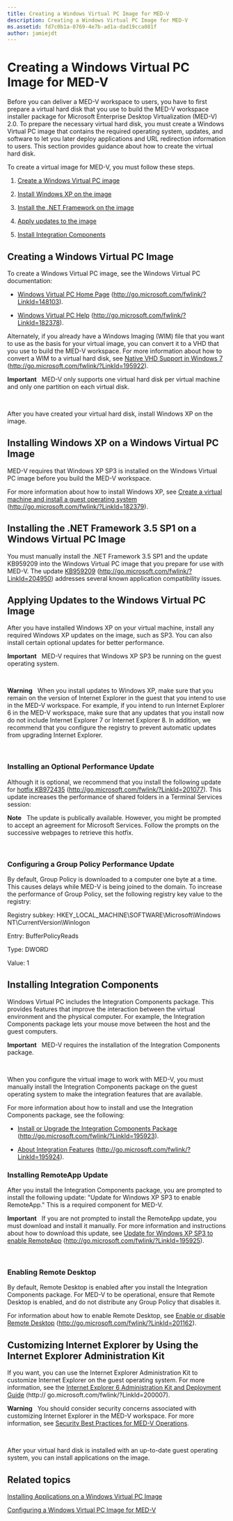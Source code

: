 ```yaml
---
title: Creating a Windows Virtual PC Image for MED-V
description: Creating a Windows Virtual PC Image for MED-V
ms.assetid: fd7c0b1a-0769-4e7b-ad1a-dad19cca081f
author: jamiejdt
---
```


# Creating a Windows Virtual PC Image for MED-V


Before you can deliver a MED-V workspace to users, you have to first prepare a virtual hard disk that you use to build the MED-V workspace installer package for Microsoft Enterprise Desktop Virtualization (MED-V) 2.0. To prepare the necessary virtual hard disk, you must create a Windows Virtual PC image that contains the required operating system, updates, and software to let you later deploy applications and URL redirection information to users. This section provides guidance about how to create the virtual hard disk.

To create a virtual image for MED-V, you must follow these steps.

1.  [Create a Windows Virtual PC image](#bkmk-creatingavirtualmachinebyusingmicrosoftvirtualpc)

2.  [Install Windows XP on the image](#bkmk-installingwindowsxpontovpc)

3.  [Install the .NET Framework on the image](#bkmk-installingnet)

4.  [Apply updates to the image](#bkmk-applypatchestovpc)

5.  [Install Integration Components](#bkmk-installintegration)

## <a href="" id="bkmk-creatingavirtualmachinebyusingmicrosoftvirtualpc"></a>Creating a Windows Virtual PC Image


To create a Windows Virtual PC image, see the Windows Virtual PC documentation:

-   [Windows Virtual PC Home Page](http://go.microsoft.com/fwlink/?LinkId=148103) (http://go.microsoft.com/fwlink/?LinkId=148103).

-   [Windows Virtual PC Help](http://go.microsoft.com/fwlink/?LinkId=182378) (http://go.microsoft.com/fwlink/?LinkId=182378).

Alternately, if you already have a Windows Imaging (WIM) file that you want to use as the basis for your virtual image, you can convert it to a VHD that you use to build the MED-V workspace. For more information about how to convert a WIM to a virtual hard disk, see [Native VHD Support in Windows 7](http://go.microsoft.com/fwlink/?LinkId=195922) (http://go.microsoft.com/fwlink/?LinkId=195922).

**Important**  
MED-V only supports one virtual hard disk per virtual machine and only one partition on each virtual disk.

 

After you have created your virtual hard disk, install Windows XP on the image.

## <a href="" id="bkmk-installingwindowsxpontovpc"></a>Installing Windows XP on a Windows Virtual PC Image


MED-V requires that Windows XP SP3 is installed on the Windows Virtual PC image before you build the MED-V workspace.

For more information about how to install Windows XP, see [Create a virtual machine and install a guest operating system](http://go.microsoft.com/fwlink/?LinkId=182379) (http://go.microsoft.com/fwlink/?LinkId=182379).

## <a href="" id="bkmk-installingnet"></a>Installing the .NET Framework 3.5 SP1 on a Windows Virtual PC Image


You must manually install the .NET Framework 3.5 SP1 and the update KB959209 into the Windows Virtual PC image that you prepare for use with MED-V. The update [KB959209](http://go.microsoft.com/fwlink/?LinkId=204950) (http://go.microsoft.com/fwlink/?LinkId=204950) addresses several known application compatibility issues.

## <a href="" id="bkmk-applypatchestovpc"></a>Applying Updates to the Windows Virtual PC Image


After you have installed Windows XP on your virtual machine, install any required Windows XP updates on the image, such as SP3. You can also install certain optional updates for better performance.

**Important**  
MED-V requires that Windows XP SP3 be running on the guest operating system.

 

**Warning**  
When you install updates to Windows XP, make sure that you remain on the version of Internet Explorer in the guest that you intend to use in the MED-V workspace. For example, if you intend to run Internet Explorer 6 in the MED-V workspace, make sure that any updates that you install now do not include Internet Explorer 7 or Internet Explorer 8. In addition, we recommend that you configure the registry to prevent automatic updates from upgrading Internet Explorer.

 

### Installing an Optional Performance Update

Although it is optional, we recommend that you install the following update for [hotfix KB972435](http://go.microsoft.com/fwlink/?LinkId=201077) (http://go.microsoft.com/fwlink/?LinkId=201077). This update increases the performance of shared folders in a Terminal Services session:

**Note**  
The update is publically available. However, you might be prompted to accept an agreement for Microsoft Services. Follow the prompts on the successive webpages to retrieve this hotfix.

 

### Configuring a Group Policy Performance Update

By default, Group Policy is downloaded to a computer one byte at a time. This causes delays while MED-V is being joined to the domain. To increase the performance of Group Policy, set the following registry key value to the registry:

Registry subkey: HKEY\_LOCAL\_MACHINE\\SOFTWARE\\Microsoft\\Windows NT\\CurrentVersion\\Winlogon

Entry: BufferPolicyReads

Type: DWORD

Value: 1

## <a href="" id="bkmk-installintegration"></a>Installing Integration Components


Windows Virtual PC includes the Integration Components package. This provides features that improve the interaction between the virtual environment and the physical computer. For example, the Integration Components package lets your mouse move between the host and the guest computers.

**Important**  
MED-V requires the installation of the Integration Components package.

 

When you configure the virtual image to work with MED-V, you must manually install the Integration Components package on the guest operating system to make the integration features that are available.

For more information about how to install and use the Integration Components package, see the following:

-   [Install or Upgrade the Integration Components Package](http://go.microsoft.com/fwlink/?LinkId=195923) (http://go.microsoft.com/fwlink/?LinkId=195923).

-   [About Integration Features](http://go.microsoft.com/fwlink/?LinkId=195924) (http://go.microsoft.com/fwlink/?LinkId=195924).

### Installing RemoteApp Update

After you install the Integration Components package, you are prompted to install the following update: "Update for Windows XP SP3 to enable RemoteApp." This is a required component for MED-V.

**Important**  
If you are not prompted to install the RemoteApp update, you must download and install it manually. For more information and instructions about how to download this update, see [Update for Windows XP SP3 to enable RemoteApp](http://go.microsoft.com/fwlink/?LinkId=195925) (http://go.microsoft.com/fwlink/?LinkId=195925).

 

### Enabling Remote Desktop

By default, Remote Desktop is enabled after you install the Integration Components package. For MED-V to be operational, ensure that Remote Desktop is enabled, and do not distribute any Group Policy that disables it.

For information about how to enable Remote Desktop, see [Enable or disable Remote Desktop](http://go.microsoft.com/fwlink/?LinkId=201162) (http://go.microsoft.com/fwlink/?LinkId=201162).

## Customizing Internet Explorer by Using the Internet Explorer Administration Kit


If you want, you can use the Internet Explorer Administration Kit to customize Internet Explorer on the guest operating system. For more information, see the [Internet Explorer 6 Administration Kit and Deployment Guide](http://go.microsoft.com/fwlink/?LinkId=200007) (http:// go.microsoft.com/fwlink/?LinkId=200007).

**Warning**  
You should consider security concerns associated with customizing Internet Explorer in the MED-V workspace. For more information, see [Security Best Practices for MED-V Operations](security-best-practices-for-med-v-operations.md).

 

After your virtual hard disk is installed with an up-to-date guest operating system, you can install applications on the image.

## Related topics


[Installing Applications on a Windows Virtual PC Image](installing-applications-on-a-windows-virtual-pc-image.md)

[Configuring a Windows Virtual PC Image for MED-V](configuring-a-windows-virtual-pc-image-for-med-v.md)

 

 





